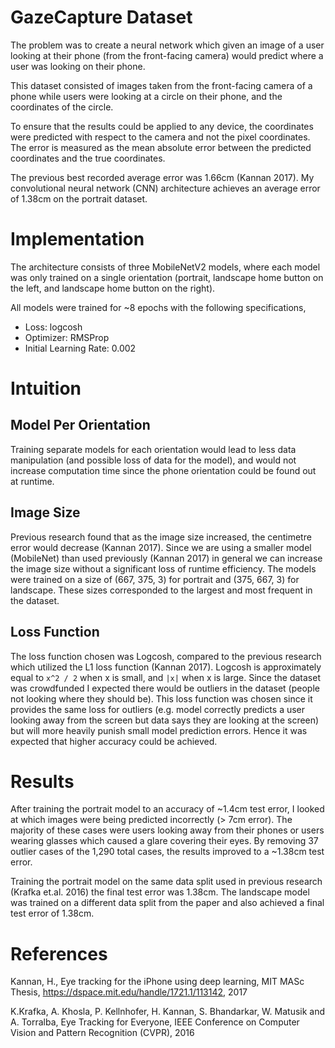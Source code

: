 # GazeCapture Dataset 

The problem was to create a neural network which given an image of a user looking at their phone (from the front-facing camera) would predict where a user was looking on their phone.

This dataset consisted of images taken from the front-facing camera of a phone while users were looking at a circle on their phone, and the coordinates of the circle. 

To ensure that the results could be applied to any device, the coordinates were predicted with respect to the camera and not the pixel coordinates. The error is measured as the mean absolute error between the predicted coordinates and the true coordinates.

The previous best recorded average error was 1.66cm (Kannan 2017). My convolutional neural network (CNN) architecture achieves an average error of 1.38cm on the portrait dataset.

# Implementation
The architecture consists of three MobileNetV2 models, where each model was only trained on a single orientation (portrait, landscape home button on the left, and landscape home button on the right).

All models were trained for ~8 epochs with the following specifications,
- Loss: logcosh
- Optimizer: RMSProp
- Initial Learning Rate: 0.002 

# Intuition

## Model Per Orientation
Training separate models for each orientation would lead to less data manipulation (and possible loss of data for the model), and would not increase computation time since the phone orientation could be found out at runtime. 

## Image Size
Previous research found that as the image size increased, the centimetre error would decrease (Kannan 2017). Since we are using a smaller model (MobileNet) than used previously (Kannan 2017) in general we can increase the image size without a significant loss of runtime efficiency. The models were trained on a size of (667, 375, 3) for portrait and (375, 667, 3) for landscape. These sizes corresponded to the largest and most frequent in the dataset.

## Loss Function
The loss function chosen was Logcosh, compared to the previous research which utilized the L1 loss function (Kannan 2017). Logcosh is approximately equal to `x^2 / 2` when x is small, and `|x|` when x is large. Since the dataset was crowdfunded I expected there would be outliers in the dataset (people not looking where they should be). This loss function was chosen since it provides the same loss for outliers (e.g. model correctly predicts a user looking away from the screen but data says they are looking at the screen) but will more heavily punish small model prediction errors. Hence it was expected that higher accuracy could be achieved.

# Results 

After training the portrait model to an accuracy of ~1.4cm test error, I looked at which images were being predicted incorrectly (> 7cm error). The majority of these cases were users looking away from their phones or users wearing glasses which caused a glare covering their eyes. By removing 37 outlier cases of the 1,290 total cases, the results improved to a  ~1.38cm test error. 

Training the portrait model on the same data split used in previous research (Krafka et.al. 2016) the final test error was 1.38cm. The landscape model was trained on a different data split from the paper and also achieved a final test error of 1.38cm.

# References
Kannan, H., Eye tracking for the iPhone using deep learning, MIT MASc Thesis, https://dspace.mit.edu/handle/1721.1/113142, 2017

K.Krafka, A. Khosla, P. Kellnhofer, H. Kannan, S. Bhandarkar, W. Matusik and A. Torralba, Eye Tracking for Everyone, IEEE Conference on Computer Vision and Pattern Recognition (CVPR), 2016
